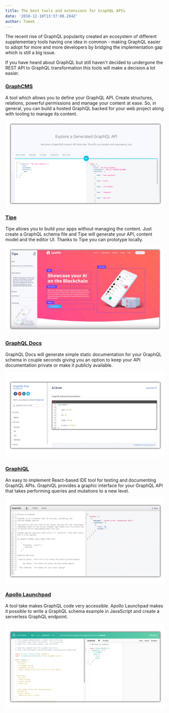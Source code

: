 ```yaml
---
title: The best tools and extensions for GraphQL APIs
date: '2018-12-10T13:37:00.284Z'
author: Tomek
---
```


The recent rise of GraphQL popularity created an ecosystem of different supplementary tools having one idea in common - making GraphQL easier to adopt for more and more developers by bridging the implementation gap which is still a big issue.

If you have heard about GraphQL but still haven't decided to undergone the REST API to GraphQL transformation this tools will make a decision a lot easier.


### [GraphCMS](https://graphcms.com/)

A tool which allows you to define your GraphQL API. Create structures, relations, powerful permissions and manage your content at ease. So, in general, you can build a hosted GraphQL backed for your web project along with tooling to manage its content.

![graphcms.png](graphcms.png)


### [Tipe](https://tipe.io/)

Tipe allows you to build your apps without managing the content. Just create a GraphQL schema file and Tipe will generate your API, content model and the editor UI. Thanks to Tipe you can prototype locally.

![tipe.png](tipe.png)


### [GraphQL Docs](https://github.com/2fd/graphdoc)

GraphQL Docs will generate simple static documentation for your GraphQL schema in couple seconds giving you an option to keep your API documentation private or make it publicly available.

![graphqldocs.png](graphqldocs.png)

### [GraphiQL](https://github.com/graphql/graphiql)

An easy to implement  React-based IDE tool for testing and documenting GraphQL APIs. GraphiQL provides a graphic interface for your GraphQL API that takes performing queries and mutations to a new level.

![graphiql.png](graphiql.png)

### [Apollo Launchpad](https://launchpad.graphql.com/new)

A tool take makes GraphQL code very accessible. Apollo Launchpad makes it possible to write a GraphQL schema example in JavaScript and create a serverless GraphQL endpoint.

![launchpad.png](launchpad.png)




